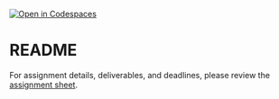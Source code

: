 [![Open in Codespaces](https://classroom.github.com/assets/launch-codespace-2972f46106e565e64193e422d61a12cf1da4916b45550586e14ef0a7c637dd04.svg)](https://classroom.github.com/open-in-codespaces?assignment_repo_id=16809224)
# README

For assignment details, deliverables, and deadlines, please review the [assignment sheet](https://cdgd-304-01-fa24.courses.baizman.com/assignments/06.html).
